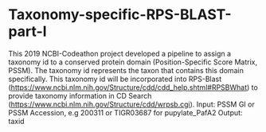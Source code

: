 # Taxonomy-specific-RPS-BLAST-part-I
This 2019 NCBI-Codeathon project developed a pipeline to assign a taxonomy id to a conserved protein domain (Position-Specific Score Matrix, PSSM). The taxonomy id represents the taxon that contains this domain specifically. This taxonomy id will be incorporated into RPS-Blast (https://www.ncbi.nlm.nih.gov/Structure/cdd/cdd_help.shtml#RPSBWhat) to provide taxonomy information in CD Search (https://www.ncbi.nlm.nih.gov/Structure/cdd/wrpsb.cgi).
Input: PSSM GI or PSSM Accession, e.g 200311 or TIGR03687 for pupylate_PafA2
Output: taxid
